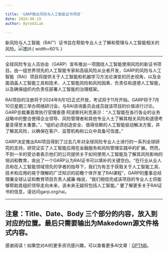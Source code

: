 ```yaml
---

title: 'GARP推出风险与人工智能证书项目'
date: 2024-06-19
author: ByteAILab

---
```


新风险与人工智能（RAI™）证书旨在帮助专业人士了解和管理与人工智能相关的风险。![图片](https://ai-techpark.com/wp-content/uploads/2024/06/GARP-Launches-960x540.jpg){ width=60% }

---
全球风险专业人员协会（GARP）宣布推出一项围绕人工智能使用风险的新证书项目。由一组世界领先的人工智能专家和高级风险从业者开发，GARP的风险与人工智能（RAI）项目将提供关于人工智能和机器学习方法论演变的历史视角，以及全面涵盖人工智能工具和技术、人工智能风险和风险因素、负责任和道德人工智能，以及确保组织内负责任部署人工智能的治理框架。

RAI项目的注册将于2024年8月1日正式开放，考试将于11月开始。GARP将于7月10日星期三举办网络研讨会，与RAI咨询委员会成员就该项目的价值进行讨论。GARP总裁兼首席执行官理查德·阿波斯托利克表示：“人工智能在各行各业的业务战略中的整合使得企业领导、风险管理者和其他专业人士了解其相关风险和道德考量变得至关重要。”，“组织必须创造安全、值得信赖的人工智能驱动解决方案，并了解其风险，以确保在客户、监管机构和公众中具备可信度。”

GARP决定推出RAI项目得到了过去几年对全球风险专业人士进行的一系列全球研究的支持，研究证实了人工智能应用在金融服务和风险管理实践中的扩展。然而，不到一半的受访者表示他们的公司提供关于如何使用人工智能及了解其风险影响的培训和教育，突出了一个GARP认为RAI证书可以填补的关键空白。“在行业从业人员和在人工智能领域领先的学者的指导下，我们为有志于获取关于人工智能工具、技术和应用的易于理解的广泛知识的前瞻个体开发了RAI课程”，GARP的董事总经理兼全球认证和教育项目负责人威廉·梅说，“我们相信完成该项目的专业人士将能够帮助其组织领导走向未来，该未来无疑将包括人工智能。”
要了解更多关于RAI证书的信息，请访问garp.org/rai。

---
注意：Title、Date、Body 三个部分的内容，放入到对应的位置。最后只需要输出为Makedown源文件格式内容。
---
感谢阅读！如果您对AI的更多资讯感兴趣，可以查看更多AI文章：[GPTNB](https://gptnb.com)。